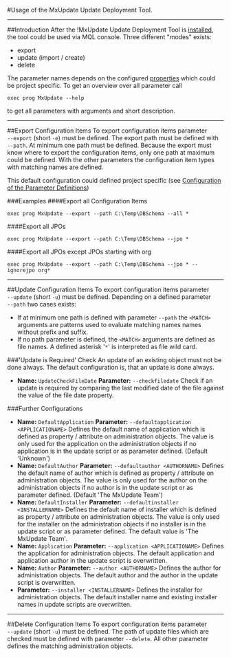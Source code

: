 <!--
 *
 *  This file is part of MxUpdate <http://www.mxupdate.org>.
 *
 *  MxUpdate is a deployment tool for a PLM platform to handle
 *  administration objects as single update files (configuration item).
 *
 *  Copyright (C) 2008-2016 The MxUpdate Team
 *
 *  The Manual of MxUpdate is licensed under a CC BY-NC-SA 4.0 license
 *  (Creative Commons Attribution-NonCommercial-ShareAlike 4.0 
 *  International 4.0 license).
 *
 *  You should have received a copy of the license along with this
 *  work. If not, see <http://creativecommons.org/licenses/by-nc-sa/4.0/>.
 *
-->

#Usage of the MxUpdate Update Deployment Tool.

----
##Introduction
After the !MxUpdate Update Deployment Tool is [installed](UpdateInstallation.md), the tool could be used via MQL console. Three different "modes" exists:
* export
* update (import / create)
* delete

The parameter names depends on the configured [properties](UpdatePropertyFileFormat.md) which could be project specific. To get an overview over all parameter call
```
exec prog MxUpdate --help
```
to get all parameters with arguments and short description.

----
##Export Configuration Items
To export configuration items parameter `‑‑export` (short `‑e`) must be defined. The export path must be defined with `‑‑path`. At minimum one path must be defined. Because the export must know where to export the configuration items, only one path at maximum could be defined.
With the other parameters the configuration item types with matching names are defined.

This default configuration could defined project specific (see [Configuration of the Parameter Definitions](UpdatePropertyFileFormat_ParameterDef.md))

###Examples
####Export all Configuration Items
```
exec prog MxUpdate --export --path C:\Temp\DBSchema --all *
```

####Export all JPOs
```
exec prog MxUpdate --export --path C:\Temp\DBSchema --jpo *
```

####Export all JPOs except JPOs starting with org
```
exec prog MxUpdate --export --path C:\Temp\DBSchema --jpo * --ignorejpo org*
```

----
##Update Configuration Items
To export configuration items parameter `‑‑update` (short `-u`) must be defined. Depending on a defined parameter `‑‑path` two cases exists:
* If at minimum one path is defined with parameter `‑‑path` the `<MATCH>` arguments are patterns used to evaluate matching names names without prefix and suffix.
* If no path parameter is defined, the `<MATCH>` arguments are defined as file names. A defined asterisk '`*`' is interpreted as file wild card. 

###'Update is Required' Check
An update of an existing object must not be done always. The default configuration is, that an update is done always.
*   **Name:** `UpdateCheckFileDate`
    **Parameter:** `‑‑checkfiledate`
    Check if an update is required by comparing the last modified date of the file against the value of the file date property.

###Further Configurations
*   **Name:** `DefaultApplication`
    **Parameter:** `‑‑defaultapplication <APPLICATIONAME>`
    Defines the default name of application which is defined as property / attribute on administration objects. The value is only used for the application on the administration objects if no application is in the update script or as parameter defined. (Default 'Unknown')
*   **Name:** `DefaultAuthor`
    **Parameter:** `‑‑defaultauthor <AUTHORNAME>`
    Defines the default name of author which is defined as property / attribute on administration objects. The value is only used for the author on the administration objects if no author is in the update script or as parameter defined. (Default 'The MxUpdate Team')
*   **Name:** `DefaultInstaller`
    **Parameter:** `‑‑defaultinstaller <INSTALLERNAME>`
    Defines the default name of installer which is defined as property / attribute on administration objects. The value is only used for the installer on the administration objects if no installer is in the update script or as parameter defined.
    The default value is 'The MxUpdate Team'.
*   **Name:** `Application`
    **Parameter:** `‑‑application <APPLICATIONAME>`
    Defines the application for administration objects. The default application and application author in the update script is overwritten.
*   **Name:** `Author`
    **Parameter:** `‑‑author <AUTHORNAME>`
    Defines the author for administration objects. The default author and the author in the update script is overwritten.
*   **Parameter:** `‑‑installer <INSTALLERNAME>`
    Defines the installer for administration objects. The default installer name and existing installer names in update scripts are overwritten.

----
##Delete Configuration Items
To export configuration items parameter `‑‑update` (short `‑u`) must be defined. The path of update files which are checked must be defined with parameter `‑‑delete`. All other parameter defines the matching administration objects. 
